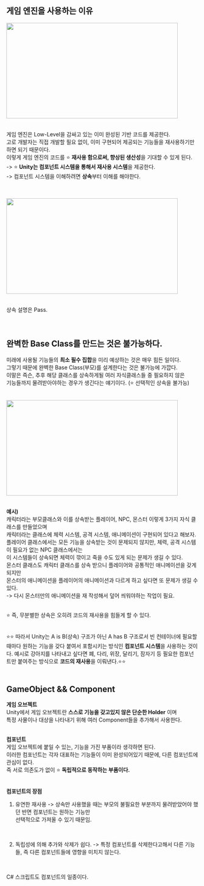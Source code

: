 ## 게임 엔진을 사용하는 이유

<img src="https://user-images.githubusercontent.com/43705434/123098540-37a44100-d46c-11eb-9e99-7aab4c065ab9.PNG" width="450" height="250"><br>
<br>

게임 엔진은 Low-Level을 감싸고 있는 이미 완성된 기반 코드를 제공한다.<br>
고로 개발자는 직접 개발할 필요 없이, 이미 구현되어 제공되는 기능들을 재사용하기만 하면 되기 때문이다.<br>
이렇게 게임 엔진의 코드를 ⭐ **재사용 함으로써, 향상된 생산성**을 기대할 수 있게 된다.<br>
-> ⭐ **Unity는 컴포넌트 시스템을 통해서 재사용 시스템**을 제공한다.<br>
-> 컴포넌트 시스템을 이해하려면 **상속**부터 이해를 해야한다.<br>
<br>
<br>

<img src="https://user-images.githubusercontent.com/43705434/123098552-38d56e00-d46c-11eb-9aea-95fdfeccfe95.PNG" width="450" height="250"><br>
<br>

상속 설명은 Pass.<br>
<br>
<br>

## 완벽한 Base Class를 만드는 것은 불가능하다.
미래에 사용될 기능들의 **최소 필수 집합**을 미리 예상하는 것은 매우 힘든 일이다.<br>
그렇기 때문에 완벽한 Base Class(부모)를 설계한다는 것은 불가능에 가깝다.<br>
이말은 즉슨, 추후 해당 클래스를 상속하게될 여러 자식클래스들 중 필요하지 않은<br>
기능들까지 물려받아야하는 경우가 생긴다는 얘기이다. (⭐ 선택적인 상속을 불가능)<br>
<br>

<img src="https://user-images.githubusercontent.com/43705434/123098546-38d56e00-d46c-11eb-8760-7d48c26a2b32.PNG" width="450" height="250"><br>
<br>

**예시)**<br>
캐릭터라는 부모클래스와 이를 상속받는 플레이어, NPC, 몬스터 이렇게 3가지 자식 클래스를 만들었으며<br>
캐릭터라는 클래스에 체력 시스템, 공격 시스템, 애니메이션이 구현되어 있다고 해보자.<br>
플레이어 클래스에서는 모든 기능을 상속받는 것이 문제되지 않지만, 체력, 공격 시스템이 필요가 없는 NPC 클래스에서는<br>
이 시스템들이 상속되면 체력이 깎이고 죽을 수도 있게 되는 문제가 생길 수 있다.<br>
몬스터 클래스도 캐릭터 클래스를 상속 받으니 플레이어와 공통적인 애니메이션을 갖게 되지만<br>
몬스터의 애니메이션을 플레이어의 애니메이션과 다르게 하고 싶다면 또 문제가 생길 수 있다.<br>
-> 다시 몬스터만의 애니메이션을 재 작성해서 덮어 씌워야하는 작업이 필요.<br>
<br>

⭐ 즉, 무분별한 상속은 오히려 코드의 재사용을 힘들게 할 수 있다.<br>
<br>

⭐⭐ 따라서 Unity는 A is B(상속) 구조가 아닌 A has B 구조로서 빈 컨테이너에 필요할 때마다 원하는 기능을 갖다 붙여서 포함시키는 방식인 **컴포넌트 시스템**을 사용하는 것이다.
예시로 강아지를 나타내고 싶다면 폐, 다리, 위장, 달리기, 잠자기 등 필요한 컴포넌트만 붙여주는 방식으로 **코드의 재사용**을 이뤄낸다.⭐⭐
<br>
<br>

## GameObject && Component
**게임 오브젝트**<br>
Unity에서 게임 오브젝트란 **스스로 기능을 갖고있지 않은 단순한 Holder** 이며<br>
특정 사물이나 대상을 나타내기 위해 여러 Component들을 추가해서 사용한다.<br>
<br>

**컴포넌트**<br>
게임 오브젝트에 붙일 수 있는, 기능을 가진 부품이라 생각하면 된다.<br>
이러한 컴포넌트는 각자 대표하는 기능들이 이미 완성되어있기 때문에, 다른 컴포넌트에 관심이 없다.<br>
즉 서로 의존도가 없이 ⭐ **독립적으로 동작하는 부품이다.**<br>
<br>

**컴포넌트의 장점**<br>
1. 유연한 재사용
-> 상속만 사용했을 때는 부모의 불필요한 부분까지 물려받았어야 했던 반면 컴포넌트는 원하는 기능만<br>
선택적으로 가져올 수 있기 때문임.<br>
<br>

2. 독립성에 의해 추가와 삭제가 쉽다.
-> 특정 컴포넌트를 삭제한다고해서 다른 기능들, 즉 다른 컴포넌트들에 영향을 미치지 않는다.<br>
<br>

C# 스크립트도 컴포넌트의 일종이다.<br>
<br>
<br>


